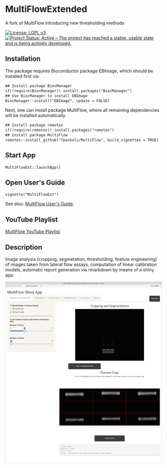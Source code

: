 # MultiFlowExtended
A fork of MultiFlow introducing new thresholding methods

[![License: LGPL v3](https://img.shields.io/badge/License-LGPL%20v3-blue.svg)](https://www.gnu.org/licenses/lgpl-3.0)
[![Project Status: Active – The project has reached a stable, usable state and is being actively developed.](https://www.repostatus.org/badges/latest/active.svg)](https://www.repostatus.org/#active)

## Installation

The package requires Bioconductor package EBImage, which should be installed
first via

```{r, eval = FALSE}
## Install package BiocManager
if(!require(BiocManager)) install.packages("BiocManager")
## Use BiocManager to install EBImage
BiocManager::install("EBImage", update = FALSE)
```

Next, one can install package MultiFlow, where all remaining dependencies will
be installed automatically.

```{r, eval = FALSE}
## Install package remotes
if(!require(remotes)) install.packages("remotes")
## Install package MultiFlow
remotes::install_github("fpaskali/MultiFlow", build_vignettes = TRUE)
```

## Start App

```{r}
MultiFlowExt::launchApp()
```


## Open User's Guide

```{r}
vignette("MultiFlowExt")
```

See also: [MultiFlow User's Guide](https://stamats.github.io/MultiFlow/MultiFlow.html).


## YouTube Playlist

[MultiFlow YouTube Playlist](https://www.youtube.com/playlist?list=PLRgOZXM8LZ0gv2OJts1c62n0gsXO9VrAN).


## Description
Image analysis (cropping, segmetation, thresholding, feature engineering) 
of images taken from lateral flow assays, computation of linear calibration 
models, automatic report generation via rmarkdown by means of a shiny app.

![MultiFlow Shiny App](MultiFlowShinyApp.png)
